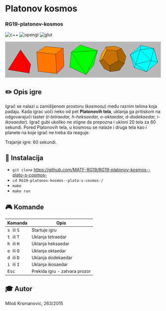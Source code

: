 # Platonov kosmos
### RG19-platonov-kosmos

![c++](https://img.shields.io/badge/language-c-orange)
![opengl](https://img.shields.io/badge/lib-opengl-green.svg)
![glut](https://img.shields.io/badge/lib-glut-green.svg)

![alt text](platonic.gif?raw=true "Platonova tela")

## :pencil2: Opis igre
Igrač se nalazi u zamišljenom prostoru (*kosmosu*) među raznim telima koja padaju. 
Kada igrac uoči neko od pet **Platonovih tela**, uklanja ga pritiskom na odgovarajući taster (*t-tetraedar, h-heksaedar, o-oktaedar, d-dodekaedar, i-ikosaedar*). Igrač gubi ukoliko ne stigne da prepozna i ukloni 20 tela za 60 sekundi.
Pored Platonovih tela, u kosmosu se nalaze i druga tela kao i planete na koje igrač ne treba da reaguje.   

Trajanje igre: 60 sekundi.

## :wrench: Instalacija
- `git clone` https://github.com/MATF-RG19/RG19-platonov-kosmos--plato-s-cosmos-
- `cd RG19-platonov-kosmos--plato-s-cosmos-/`
- `make`
- `make run`

## :video_game: Komande 

| Komanda | Opis |
| --- | --- |
| <kbd> s </kbd> ili <kbd> S </kbd>| Startuje igru   |
| <kbd> t </kbd> ili <kbd> T </kbd>| Uklanja tetraedar |
| <kbd> h </kbd> ili <kbd> H </kbd>| Uklanja heksaedar |
| <kbd> o </kbd> ili <kbd> O </kbd>| Uklanja oktaedar  |
| <kbd> d </kbd> ili <kbd> D </kbd>| Uklanja dodekaedar|
| <kbd> i </kbd> ili <kbd> I </kbd>| Uklanja ikosaedar |
| <kbd> Esc </kbd>| Prekida igru - zatvara prozor

## :mortar_board: Autor
Miloš Krsmanovic, 263/2015
